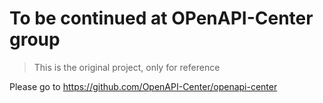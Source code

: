 # To be continued at OPenAPI-Center group

> This is the original project, only for reference

Please go to https://github.com/OpenAPI-Center/openapi-center
